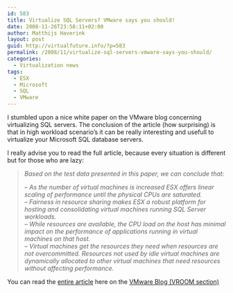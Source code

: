 ```yaml
---
id: 583
title: Virtualize SQL Servers? VMware says you should!
date: 2008-11-26T23:58:11+02:00
author: Matthijs Haverink
layout: post
guid: http://virtualfuture.info/?p=583
permalink: /2008/11/virtualize-sql-servers-vmware-says-you-should/
categories:
  - Virtualization news
tags:
  - ESX
  - Microsoft
  - SQL
  - VMware
---
```

I stumbled upon a nice white paper on the VMware blog concerning virtualizing SQL servers. The conclusion of the article (how surprising) is that in high workload scenario&#8217;s it can be really interesting and usefull to virtualize your Microsoft SQL database servers.

I really advise you to read the full article, because every situation is different but for those who are lazy:

> _Based on the test data presented in this paper, we can conclude that:_
> 
> _&#8211; As the number of virtual machines is increased ESX offers linear scaling of performance until the physical CPUs are saturated.  
> &#8211; Fairness in resource sharing makes ESX a robust platform for hosting and consolidating virtual machines running SQL Server workloads.  
> &#8211; While resources are available, the CPU load on the host has minimal impact on the performance of applications running in virtual machines on that host.  
> &#8211; Virtual machines get the resources they need when resources are not overcommitted. Resources not used by idle virtual machines are dynamically allocated to other virtual machines that need resources without affecting performance._ 

You can read the <a href="http://blogs.vmware.com/performance/2008/11/database-worklo.html" target="_blank">entire article</a> here on the <a href="http://blogs.vmware.com/performance" target="_blank">VMware Blog (VROOM section)</a>